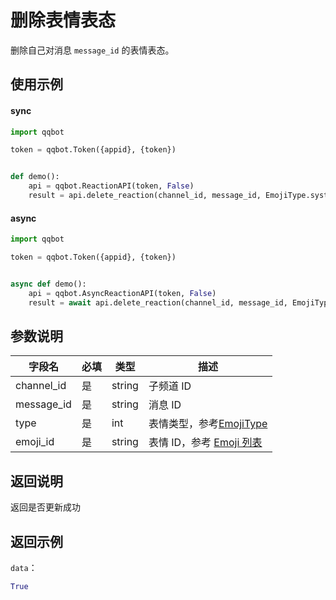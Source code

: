 # 删除表情表态

删除自己对消息 `message_id` 的表情表态。

## 使用示例

#### sync

```python
import qqbot

token = qqbot.Token({appid}, {token})


def demo():
    api = qqbot.ReactionAPI(token, False)
    result = api.delete_reaction(channel_id, message_id, EmojiType.system, "4")
```

#### async

```python
import qqbot

token = qqbot.Token({appid}, {token})


async def demo():
    api = qqbot.AsyncReactionAPI(token, False)
    result = await api.delete_reaction(channel_id, message_id, EmojiType.system, "4")
```

## 参数说明

| 字段名      | 必填 | 类型                                  | 描述                             |
| ----------- | ---- | ------------------------------------- | -------------------------------- |
| channel_id  | 是   | string                                | 子频道 ID |
| message_id  | 是   | string                                | 消息 ID                     |
| type        | 是   | int                                   | 表情类型，参考[EmojiType](../../model/emoji.md#EmojiType)                     |
| emoji_id    | 是   | string                                | 表情 ID，参考 [Emoji 列表](../../model/emoji.md#Emoji-列表)                     |

## 返回说明

返回是否更新成功

## 返回示例

`data`：

```Python
True
```
